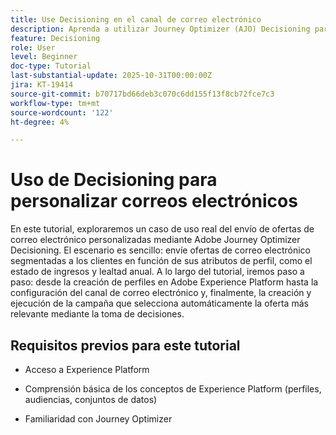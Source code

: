 ```yaml
---
title: Use Decisioning en el canal de correo electrónico
description: Aprenda a utilizar Journey Optimizer (AJO) Decisioning para entregar ofertas personalizadas en el canal de correo electrónico
feature: Decisioning
role: User
level: Beginner
doc-type: Tutorial
last-substantial-update: 2025-10-31T00:00:00Z
jira: KT-19414
source-git-commit: b70717bd66deb3c070c6dd155f13f8cb72fce7c3
workflow-type: tm+mt
source-wordcount: '122'
ht-degree: 4%

---
```


# Uso de Decisioning para personalizar correos electrónicos

En este tutorial, exploraremos un caso de uso real del envío de ofertas de correo electrónico personalizadas mediante Adobe Journey Optimizer Decisioning. El escenario es sencillo: envíe ofertas de correo electrónico segmentadas a los clientes en función de sus atributos de perfil, como el estado de ingresos y lealtad anual.
A lo largo del tutorial, iremos paso a paso: desde la creación de perfiles en Adobe Experience Platform hasta la configuración del canal de correo electrónico y, finalmente, la creación y ejecución de la campaña que selecciona automáticamente la oferta más relevante mediante la toma de decisiones.

## Requisitos previos para este tutorial

* Acceso a Experience Platform

* Comprensión básica de los conceptos de Experience Platform (perfiles, audiencias, conjuntos de datos)

* Familiaridad con Journey Optimizer



